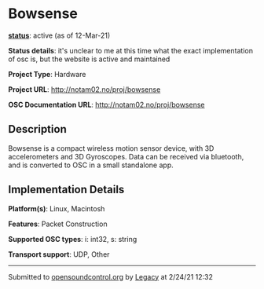 # Bowsense

**[status](../implementation-status.html)**: active (as of 12-Mar-21)

**Status details**: 
it's unclear to me at this time what the exact implementation of osc is, but the website is active and maintained

**Project Type**: Hardware

**Project URL**: <http://notam02.no/proj/bowsense>

**OSC Documentation URL**: <http://notam02.no/proj/bowsense>

## Description

Bowsense is a compact wireless motion sensor device, with 3D accelerometers and 3D Gyroscopes. Data can be received via bluetooth, and is converted to OSC in a small standalone app.

## Implementation Details

**Platform(s)**: Linux, Macintosh

**Features**: Packet Construction

**Supported OSC types**: i: int32, s: string

**Transport support**: UDP, Other

---
Submitted to [opensoundcontrol.org](https://opensoundcontrol.org) by [Legacy](legacy-site.html) at 2/24/21 12:32
